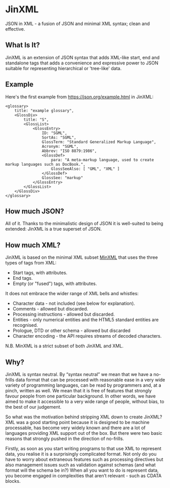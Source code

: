 # JinXML

JSON in XML - a fusion of JSON and minimal XML syntax; clean and effective.

## What Is It?

JinXML is an extension of JSON syntax that adds XML-like start, end and standalone tags that adds a convenience and expressive power to JSON suitable for representing hierarchical or 'tree-like' data. 

## Example

Here's the first example from https://json.org/example.html in JinXML:

```
<glossary>
    title: "example glossary",
    <GlossDiv>
        title: "S",
        <GlossList>
            <GlossEntry>
                ID: "SGML",
                SortAs: "SGML",
                GlossTerm: "Standard Generalized Markup Language",
                Acronym: "SGML",
                Abbrev: "ISO 8879:1986",
                <GlossDef>
                    para: "A meta-markup language, used to create markup languages such as DocBook.",
                    GlossSeeAlso: [ "GML", "XML" ]
                </GlossDef>
                GlossSee: "markup"
            </GlossEntry>
        </GlossList>
    </GlossDiv>
</glossary>
```



## How much JSON?

All of it. Thanks to the minimalistic design of JSON it is well-suited to being extended: JinXML is a true superset of JSON.

## How much XML?

JinXML is based on the minimal XML subset [MinXML](https://github.com/sfkleach/MinXML) that uses the three types of tags from XML:

* Start tags, with attributes.
* End tags.
* Empty (or "fused") tags, with attributes.

It does not embrace the wider range of XML bells and whistles:

* Character data - not included (see below for explanation).
* Comments - allowed but discarded.
* Processing instructions - allowed but discarded.
* Entities - only numerical entities and the HTML5 standard entities are recognised.
* Prologue, DTD or other schema - allowed but discarded
* Character encoding - the API requires streams of decoded characters.

N.B. MinXML is a strict subset of both JinXML and XML.

## Why?

JinXML is syntax neutral. By “syntax neutral” we mean that we have a no-frills data format that can be processed with reasonable ease in a very wide variety of programming languages, can be read by programmers and, at a pinch, written as well. We mean that it is free of features that strongly favour people from one particular background. In other words, we have aimed to make it accessible to a very wide range of people, without bias, to the best of our judgement.

So what was the motivation behind stripping XML down to create JinXML? XML was a good starting point because it is designed to be machine processable, has become very widely known and there are a lot of languages providing XML support out of the box. But there were two basic reasons that strongly pushed in the direction of no-frills.

Firstly, as soon as you start writing programs to that use XML to represent data, you realise it is a surprisingly complicated format. Not only do you have to worry about extraneous features such as processing directives but also management issues such as validation against schemas (and what format will the schema be in?) When all you want to do is represent data, you become engaged in complexities that aren’t relevant - such as CDATA blocks.
